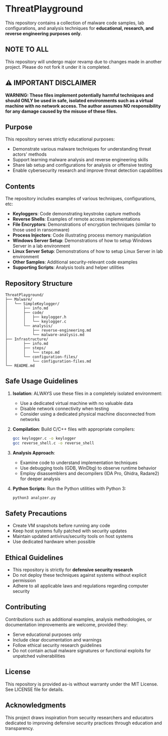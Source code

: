 # ThreatPlayground

This repository contains a collection of malware code samples, lab configurations, and analysis techniques for **educational, research, and reverse engineering purposes only**.

<!-- display-subdirectories: true -->

## NOTE TO ALL

This repository will undergo major revamp due to changes made in another project. Please do not fork it under it is completed.

## ⚠️ IMPORTANT DISCLAIMER

**WARNING: These files implement potentially harmful techniques and should ONLY be used in safe, isolated environments such as a virtual machine with no network access. The author assumes NO responsibility for any damage caused by the misuse of these files.**

## Purpose

This repository serves strictly educational purposes:

* Demonstrate various malware techniques for understanding threat actors' methods
* Support learning malware analysis and reverse engineering skills
* Share lab setup and configurations for analysis or offensive testing
* Enable cybersecurity research and improve threat detection capabilities

## Contents

The repository includes examples of various techniques, configurations, etc:

* **Keyloggers**: Code demonstrating keystroke capture methods
* **Reverse Shells**: Examples of remote access implementations
* **File Encryptors**: Demonstrations of encryption techniques (similar to those used in ransomware)
* **Process Injectors**: Code illustrating process memory manipulation
* **Windows Server Setup**: Demonstrations of how to setup Windows Server in a lab environment
* **Linux Server Setup**: Demonstrations of how to setup Linux Server in lab environment
* **Other Samples**: Additional security-relevant code examples
* **Supporting Scripts**: Analysis tools and helper utilities

## Repository Structure

```
ThreatPlayground/
├── Malware/
│   └── SimpleKeylogger/
│       ├── info.md
│       ├── code/
│       │   ├── keylogger.h
│       │   └── keylogger.c
│       └── analysis/
│           ├── reverse-engineering.md
│           └── malware-analysis.md
├── Infrastructure/
│       ├── info.md
│       ├── steps/
│       │   └── steps.md
│       └── configuration-files/
│           └── configuration-files.md
└── README.md
```

## Safe Usage Guidelines

1. **Isolation**: ALWAYS use these files in a completely isolated environment:
   - Use a dedicated virtual machine with no valuable data
   - Disable network connectivity when testing
   - Consider using a dedicated physical machine disconnected from networks

2. **Compilation**: Build C/C++ files with appropriate compilers:
   ```bash
   gcc keylogger.c -o keylogger
   gcc reverse_shell.c -o reverse_shell
   ```

3. **Analysis Approach**:
   - Examine code to understand implementation techniques
   - Use debugging tools (GDB, WinDbg) to observe runtime behavior
   - Employ disassemblers and decompilers (IDA Pro, Ghidra, Radare2) for deeper analysis

4. **Python Scripts**: Run the Python utilities with Python 3:
   ```bash
   python3 analyzer.py
   ```

## Safety Precautions

* Create VM snapshots before running any code
* Keep host systems fully patched with security updates
* Maintain updated antivirus/security tools on host systems
* Use dedicated hardware when possible

## Ethical Guidelines

* This repository is strictly for **defensive security research**
* Do not deploy these techniques against systems without explicit permission
* Adhere to all applicable laws and regulations regarding computer security

## Contributing

Contributions such as additional examples, analysis methodologies, or documentation improvements are welcome, provided they:

* Serve educational purposes only
* Include clear documentation and warnings
* Follow ethical security research guidelines
* Do not contain actual malware signatures or functional exploits for unpatched vulnerabilities

## License

This repository is provided as-is without warranty under the MIT License. See LICENSE file for details.

## Acknowledgments

This project draws inspiration from security researchers and educators dedicated to improving defensive security practices through education and transparency.
